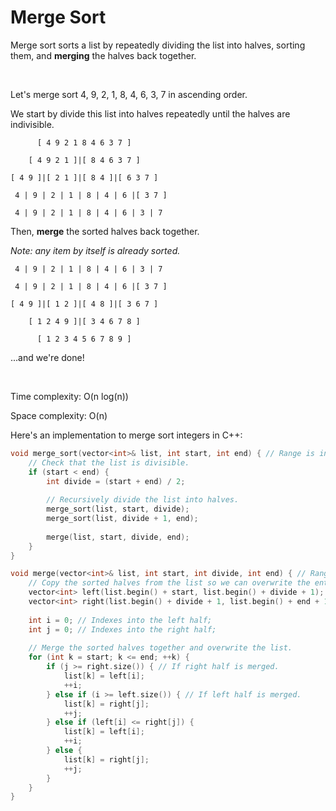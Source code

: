 # Merge Sort

Merge sort sorts a list by repeatedly dividing the list into halves, sorting them, and **merging** the halves back together.

<br />

Let's merge sort 4, 9, 2, 1, 8, 4, 6, 3, 7 in ascending order.

We start by divide this list into halves repeatedly until the halves are indivisible.

```
      [ 4 9 2 1 8 4 6 3 7 ]

    [ 4 9 2 1 ]|[ 8 4 6 3 7 ]

[ 4 9 ]|[ 2 1 ]|[ 8 4 ]|[ 6 3 7 ]

 4 | 9 | 2 | 1 | 8 | 4 | 6 |[ 3 7 ]

 4 | 9 | 2 | 1 | 8 | 4 | 6 | 3 | 7
```

Then, **merge** the sorted halves back together.

*Note: any item by itself is already sorted.*

```
 4 | 9 | 2 | 1 | 8 | 4 | 6 | 3 | 7

 4 | 9 | 2 | 1 | 8 | 4 | 6 |[ 3 7 ]

[ 4 9 ]|[ 1 2 ]|[ 4 8 ]|[ 3 6 7 ]

    [ 1 2 4 9 ]|[ 3 4 6 7 8 ]
    
      [ 1 2 3 4 5 6 7 8 9 ]
```

...and we're done!

<br />

Time complexity: O(n log(n))

Space complexity: O(n)

Here's an implementation to merge sort integers in C++:

```C++
void merge_sort(vector<int>& list, int start, int end) { // Range is inclusive: [start, end]
    // Check that the list is divisible.
    if (start < end) {
        int divide = (start + end) / 2;
        
        // Recursively divide the list into halves.
        merge_sort(list, start, divide);
        merge_sort(list, divide + 1, end);
        
        merge(list, start, divide, end);
    }
}

void merge(vector<int>& list, int start, int divide, int end) { // Range is inclusive: [start, divide] [divide + 1, end]
    // Copy the sorted halves from the list so we can overwrite the entire list later.
    vector<int> left(list.begin() + start, list.begin() + divide + 1);
    vector<int> right(list.begin() + divide + 1, list.begin() + end + 1);
    
    int i = 0; // Indexes into the left half;
    int j = 0; // Indexes into the right half;
    
    // Merge the sorted halves together and overwrite the list.
    for (int k = start; k <= end; ++k) {
        if (j >= right.size()) { // If right half is merged.
            list[k] = left[i];
            ++i;
        } else if (i >= left.size()) { // If left half is merged.
            list[k] = right[j];
            ++j;
        } else if (left[i] <= right[j]) {
            list[k] = left[i];
            ++i;
        } else {
            list[k] = right[j];
            ++j;
        }
    }
}
```
